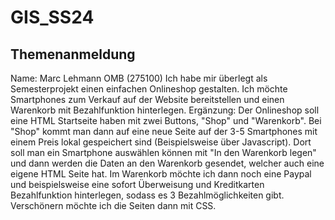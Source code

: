 # GIS_SS24
## Themenanmeldung
Name: Marc Lehmann OMB (275100)
Ich habe mir überlegt als Semesterprojekt einen einfachen Onlineshop gestalten.
Ich möchte Smartphones zum Verkauf auf der Website bereitstellen und einen Warenkorb mit Bezahlfunktion hinterlegen.
Ergänzung:
Der Onlineshop soll eine HTML Startseite haben mit zwei Buttons, "Shop" und "Warenkorb". Bei "Shop" kommt man dann auf eine neue Seite auf der 3-5 Smartphones mit einem Preis lokal gespeichert sind (Beispielsweise über Javascript).
Dort soll man ein Smartphone auswählen können mit "In den Warenkorb legen" und dann werden die Daten an den Warenkorb gesendet, welcher auch eine eigene HTML Seite hat. 
Im Warenkorb möchte ich dann noch eine Paypal und beispielsweise  eine sofort Überweisung und Kreditkarten Bezahlfunktion hinterlegen, sodass es 3 Bezahlmöglichkeiten gibt. Verschönern möchte ich die Seiten dann mit CSS.

